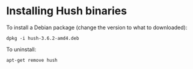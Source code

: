 # Installing Hush binaries

To install a Debian package (change the version to what to downloaded):

	dpkg -i hush-3.6.2-amd4.deb

To uninstall:

	apt-get remove hush
